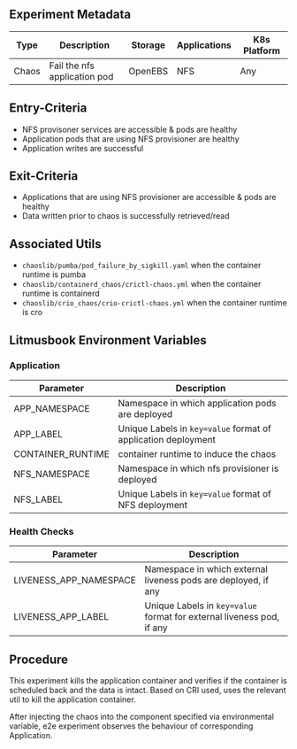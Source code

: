 ## Experiment Metadata

| Type  | Description                  | Storage | Applications  | K8s Platform |
| ----- | ---------------------------- | ------- | ------------- | ------------ |
| Chaos | Fail the nfs application pod | OpenEBS | NFS           | Any          |

## Entry-Criteria

- NFS provisoner services are accessible & pods are healthy
- Application pods that are using NFS provisioner are healthy
- Application writes are successful 

## Exit-Criteria

- Applications that are using NFS provisioner are accessible & pods are healthy
- Data written prior to chaos is successfully retrieved/read

## Associated Utils 

- `chaoslib/pumba/pod_failure_by_sigkill.yaml` when the container runtime is pumba
- `chaoslib/containerd_chaos/crictl-chaos.yml` when the container runtime is containerd
- `chaoslib/crio_chaos/crio-crictl-chaos.yml` when the container runtime is cro 
   

## Litmusbook Environment Variables

### Application

| Parameter         | Description                                                   |
| -------------     | ------------------------------------------------------------  |
| APP_NAMESPACE     | Namespace in which application pods are deployed              |
| APP_LABEL         | Unique Labels in `key=value` format of application deployment |
| CONTAINER_RUNTIME | container runtime to induce the chaos                         |
| NFS_NAMESPACE     | Namespace in which nfs provisioner is deployed                |
| NFS_LABEL         | Unique Labels in `key=value` format of NFS deployment         |

### Health Checks 

| Parameter              | Description                                                           |
| ---------------------- | --------------------------------------------------------------------- |
| LIVENESS_APP_NAMESPACE | Namespace in which external liveness pods are deployed, if any        |
| LIVENESS_APP_LABEL     | Unique Labels in `key=value` format for external liveness pod, if any |

## Procedure

This experiment kills the application container and verifies if the container is scheduled back and the data is intact. Based on CRI used, uses the relevant util to kill the application container.

After injecting the chaos into the component specified via environmental variable, e2e experiment observes the behaviour of corresponding Application.

